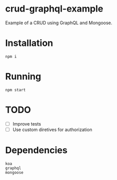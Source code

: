 # crud-graphql-example

Example of a CRUD using GraphQL and Mongoose.

# Installation
```
npm i
```

# Running
```
npm start
```
# TODO
- [ ] Improve tests
- [ ] Use custom diretives for authorization

# Dependencies
```
koa
graphql
mongoose
```
